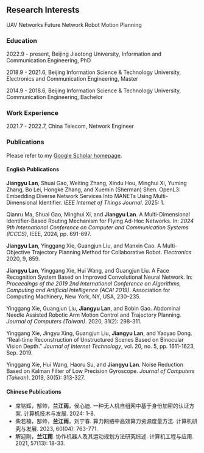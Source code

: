 ## Research Interests

UAV Networks 
Future Network
Robot Motion Planning

### Education

2022.9 - present, Beijing Jiaotong University, Information and Communication Engineering, PhD

2018.9 - 2021.6, Beijing Information Science & Technology University, Electronics and Communication Engineering, Master

2014.9 - 2018.6, Beijing Information Science & Technology University, Communication Engineering, Bachelor

### Work Experience

2021.7 - 2022.7, China Telecom, Network Engineer

### Publications

Please refer to my [Google Scholar homepage](https://scholar.google.com/citations?user=sa89XfwAAAAJ&hl=en&oi=ao).

#### English Publications

**Jiangyu Lan**, Shuai Gao, Weiting Zhang, Xindu Hou, Minghui Xi, Yuming Zhang, Bo Lei, Hongke Zhang, and Xuemin (Sherman) Shen. OpenL3: Embedding Diverse Network Services Into MANETs Using Multi-Dimensional Identifier. *IEEE Internet of Things Journal*. 2025: 1.

Qianru Ma, Shuai Gao, Minghui Xi, and **Jiangyu Lan**. A Multi-Dimensional Identifier-Based Routing Mechanism for Flying Ad-Hoc Networks. In: *2024 9th International Conference on Computer and Communication Systems (ICCCS)*, IEEE, 2024, pp. 691-697.

**Jiangyu Lan**, Yinggang Xie, Guangjun Liu, and Manxin Cao. A Multi-Objective Trajectory Planning Method for Collaborative Robot. *Electronics* 2020, 9, 859.

**Jiangyu Lan**, Yinggang Xie, Hui Wang, and Guangjun Liu. A Face Recognition System Based on Improved Convolutional Neural Network. In: *Proceedings of the 2019 2nd International Conference on Algorithms, Computing and Artificial Intelligence (ACAI 2019)*. Association for Computing Machinery, New York, NY, USA, 230–235.

Yinggang Xie, Guangjun Liu, **Jiangyu Lan**, and Bobin Gao. Abdominal Needle Assisted Robotic Arm Motion Control and Trajectory Planning. *Journal of Computers (Taiwan)*. 2020, 31(2): 298-311.

Yinggang Xie, Jingyu Xing, Guangjun Liu, **Jiangyu Lan**, and Yaoyao Dong. “Real-time Reconstruction of Unstructured Scenes Based on Binocular Vision Depth.” *Journal of Internet Technology*, vol. 20, no. 5, pp. 1611-1623, Sep. 2019.

Yinggang Xie, Hui Wang, Haoru Su, and **Jiangyu Lan**. Noise Reduction Based on Kalman Filter of Low Precision Gyroscope. *Journal of Computers (Taiwan)*. 2019, 30(5): 313-327.

#### Chinese Publications

- 席铭辉，郜帅，**兰江雨**，侯心迪. 一种无人机自组网中基于身份加密的认证方案. 计算机技术与发展. 2024: 1-8.
- 柴若楠，郜帅，**兰江雨**，刘宁春. 算力网络中高效算力资源度量方法. 计算机研究与发展. 2023, 60(04): 763-771.
- 解迎刚，**兰江雨**. 协作机器人及其运动规划方法研究综述. 计算机工程与应用. 2021, 57(13): 18-33.
